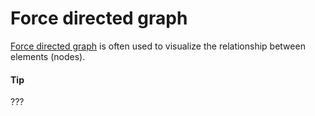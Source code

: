 # Force directed graph
[Force directed graph](https://api.highcharts.com/highcharts/plotOptions.networkgraph) is often used to visualize the relationship between elements (nodes).

####  Tip
???